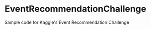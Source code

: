 EventRecommendationChallenge
============================

Sample code for Kaggle's Event Recommendation Challenge